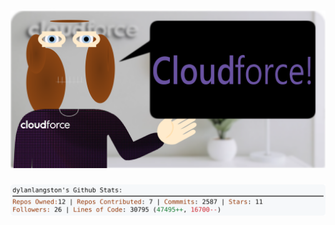<!-- 
Version 2.0.142
Built Sat Nov 09 2024 05:05:32 GMT+0000 (Coordinated Universal Time)
-->

<h1 align="center">
  <a href="https://github.com/dylanlangston/dylanlangston/tree/master/src" title="Click to View Source">
    <picture width="100%" alt="Dylan">
      <source media="(prefers-color-scheme: dark)" srcset="dylan-dark.svg?version=2.0.142">
      <img src="dylan-light.svg?version=2.0.142" alt="Dylan">
    </picture>
  </a>
</h1>

<div align="center">
  <picture width="100%" alt="Profile Info and Stats">
    <source media="(prefers-color-scheme: dark)" srcset="stats-dark.svg?version=2.0.142">
    <img src="stats-light.svg?version=2.0.142" alt="Profile Info and Stats">
  </picture>
</div>
